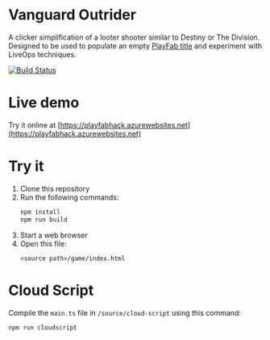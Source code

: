 # Vanguard Outrider

A clicker simplification of a looter shooter similar to Destiny or The Division. Designed to be used to populate an empty [PlayFab title](https://playfab.com) and experiment with LiveOps techniques.

[![Build Status](https://code4clouds.visualstudio.com/PlayFab%20Hack/_apis/build/status/jordan-playfab.playfab-liveops-game?branchName=master)](https://code4clouds.visualstudio.com/PlayFab%20Hack/_build/latest?definitionId=44&branchName=master)

# Live demo

Try it online at [https://playfabhack.azurewebsites.net](https://playfabhack.azurewebsites.net)

# Try it

1. Clone this repository
1. Run the following commands:
    ``` bash
    npm install
    npm run build
    ```
1. Start a web browser
1. Open this file:
    ```
    <source path>/game/index.html
    ```

# Cloud Script

Compile the `main.ts` file in `/source/cloud-script` using this command:

``` bash
npm run cloudscript
```